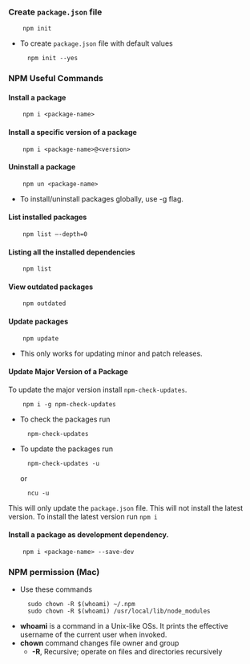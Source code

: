 ### Create `package.json` file

        npm init

- To create `package.json` file with default values

        npm init --yes

### NPM Useful Commands

#### Install a package

        npm i <package-name>

#### Install a specific version of a package

        npm i <package-name>@<version>

#### Uninstall a package

        npm un <package-name>

- To install/uninstall packages globally, use -g flag.

#### List installed packages

        npm list —-depth=0

#### Listing all the installed dependencies

        npm list

#### View outdated packages

        npm outdated

#### Update packages

        npm update

- This only works for updating minor and patch releases.

#### Update Major Version of a Package

To update the major version install `npm-check-updates`.

        npm i -g npm-check-updates

- To check the packages run

        npm-check-updates

- To update the packages run

        npm-check-updates -u

  or

        ncu -u

This will only update the `package.json` file. This will not install the latest version. To install the latest version run `npm i`

#### Install a package as development dependency.

        npm i <package-name> --save-dev

### NPM permission (Mac)

- Use these commands

        sudo chown -R $(whoami) ~/.npm
        sudo chown -R $(whoami) /usr/local/lib/node_modules

* **whoami** is a command in a Unix-like OSs. It prints the effective username of the current user when invoked.
* **chown** command changes file owner and group
  - **-R**, Recursive; operate on files and directories recursively
